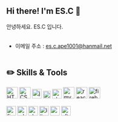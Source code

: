 ## Hi there! I'm ES.C 👋
안녕하세요. ES.C 입니다.<br><br>
* 이메일 주소 : es.c.ape1001@hanmail.net
<br><br>
## :pencil2: Skills & Tools
<img src="https://cdn.worldvectorlogo.com/logos/html5.svg" alt="HTML5" height="30"/> <img src="https://cdn.worldvectorlogo.com/logos/css-3.svg" alt="CSS3" height="30"/> <img src="https://cdn.worldvectorlogo.com/logos/logo-javascript.svg" alt="javascript" height="25"/> <img src="https://cdn.worldvectorlogo.com/logos/jquery.svg" alt="jquery" height="20"/> <img src="https://cdn.worldvectorlogo.com/logos/php-1.svg" alt="php" height="25"/> <img src="https://cdn.worldvectorlogo.com/logos/mysql-3.svg" alt="mysql" height="30"/>
<img src="https://cdn.worldvectorlogo.com/logos/react-2.svg" alt="react" height="30"/>
<img src="https://cdn.worldvectorlogo.com/logos/firebase-1.svg" alt="firebase" height="30"/>
<br><br>
<img src="https://cdn.worldvectorlogo.com/logos/figma-1.svg" alt="figma" height="25"/> <img src="https://cdn.worldvectorlogo.com/logos/adobe-xd.svg" alt="xd" height="25"/> <img src="https://cdn.worldvectorlogo.com/logos/photoshop-cc-4.svg" alt="photoshop" height="25"/> <img src="https://cdn.worldvectorlogo.com/logos/adobe-illustrator-cs6.svg" alt="illustrator" height="25"/> <img src="https://cdn.worldvectorlogo.com/logos/premiere-cc.svg" alt="premiere" height="25"/> <img src="https://cdn.worldvectorlogo.com/logos/after-effects-cc.svg" alt="after-effects" height="25"/>
